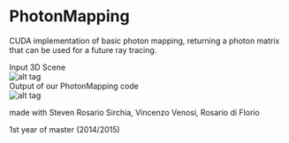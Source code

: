 # PhotonMapping
CUDA implementation of basic photon mapping, returning a photon matrix that can be used for a future ray tracing.

Input 3D Scene <br>
![alt tag](http://imgur.com/SLCmD8E.png)
<br>Output of our PhotonMapping code<br>
![alt tag](http://imgur.com/CcbjTJV.png)

made with Steven Rosario Sirchia, Vincenzo Venosi, Rosario di Florio

1st year of master (2014/2015)

